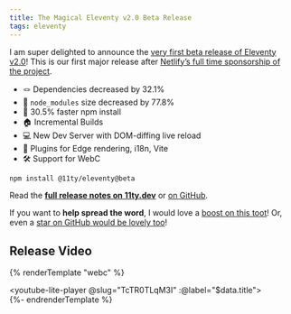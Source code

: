 ```yaml
---
title: The Magical Eleventy v2.0 Beta Release
tags: eleventy
---
```

I am super delighted to announce the [very first beta release of Eleventy v2.0](https://www.11ty.dev/blog/eleventy-v2-beta/)! This is our first major release after [Netlify’s full time sponsorship of the project](/web/eleventy-oss/).

* 🪢 Dependencies decreased by 32.1%
* 🔬 `node_modules` size decreased by 77.8%
* 🚄 30.5% faster npm install
* 🏠 Incremental Builds
* 💻 New Dev Server with DOM-diffing live reload
* 🔌 Plugins for Edge rendering, i18n, Vite
* 🛠 Support for WebC

```sh
npm install @11ty/eleventy@beta
```

Read the [**full release notes on 11ty.dev**](https://www.11ty.dev/blog/eleventy-v2-beta/) or [on GitHub](https://github.com/11ty/eleventy/releases/tag/v2.0.0-beta.1).

If you want to **help spread the word**, I would love a [boost on this toot](https://fosstodon.org/@eleventy/109711447318774161)! Or, even a [star on GitHub would be lovely too](https://github.com/11ty/eleventy)!


## Release Video

{% renderTemplate "webc" %}<div><youtube-lite-player @slug="TcTR0TLqM3I" :@label="$data.title"></youtube-lite-player></div>{%- endrenderTemplate %}
